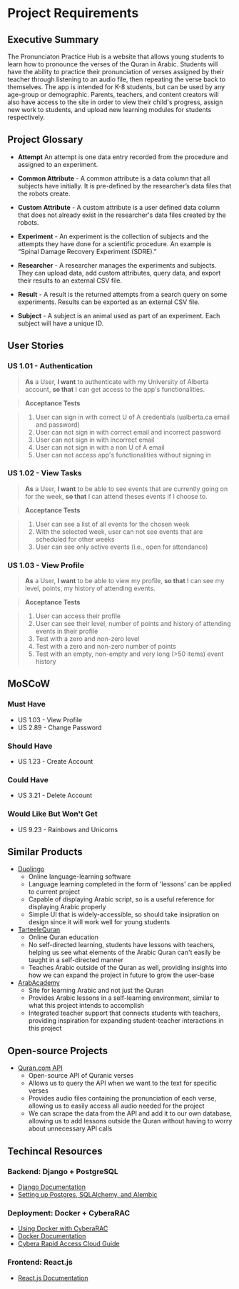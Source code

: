 # Project Requirements

## Executive Summary

The Pronunciaton Practice Hub is a website that allows young students to learn how to pronounce the verses of the Quran in Arabic. Students will have the ability to practice their pronunciation of verses assigned by their teacher through listening to an audio file, then repeating the verse back to themselves. The app is intended for K-8 students, but can be used by any age-group or demographic. Parents, teachers, and content creators will also have access to the site in order to view their child's progress, assign new work to students, and upload new learning modules for students respectively.

## Project Glossary
- **Attempt** An attempt is one data entry recorded from the procedure and assigned to an experiment.

- **Common Attribute** - A common attribute is a data column that all subjects have initially. It is pre-defined by the researcher’s data files that the robots create.

- **Custom Attribute** - A custom attribute is a user defined data column that does not already exist in the researcher's data files created by the robots.

- **Experiment** - An experiment is the collection of subjects and the attempts they have done for a scientific procedure. An example is “Spinal Damage Recovery Experiment (SDRE).”

- **Researcher** - A researcher manages the experiments and subjects. They can upload data, add custom attributes, query data, and export their results to an external CSV file.

- **Result** - A result is the returned attempts from a search query on some experiments. Results can be exported as an external CSV file.

- **Subject** - A subject is an animal used as part of an experiment. Each subject will have a unique ID.

## User Stories
### US 1.01 - Authentication
> **As** a User, **I want** to authenticate with my University of Alberta account, **so that** I can get access to the app's functionalities.

> **Acceptance Tests**

> 1. User can sign in with correct U of A credentials (ualberta.ca email and password)
> 2. User can not sign in with correct email and incorrect password
> 3. User can not sign in with incorrect email
> 4. User can not sign in with a non U of A email
> 5. User can not access app's functionalities without signing in

### US 1.02 - View Tasks
> **As** a User, **I want** to be able to see events that are currently going on for the week, **so that** I can attend theses events if I choose to.

> **Acceptance Tests**

> 1. User can see a list of all events for the chosen week
> 2. With the selected week, user can not see events that are scheduled for other weeks
> 3. User can see only active events (i.e., open for attendance)

### US 1.03 - View Profile
> **As** a User, **I want** to be able to view my profile, **so that** I can see my level, points, my history of attending events.

> **Acceptance Tests**

> 1. User can access their profile
> 2. User can see their level, number of points and history of attending events in their profile
> 3. Test with a zero and non-zero level
> 4. Test with a zero and non-zero number of points
> 5. Test with an empty, non-empty and very long (>50 items) event history

## MoSCoW
### Must Have
* US 1.03 - View Profile
* US 2.89 - Change Password 

### Should Have
* US 1.23 - Create Account

### Could Have
* US 3.21 - Delete Account

### Would Like But Won't Get
* US 9.23 - Rainbows and Unicorns

## Similar Products
* [Duolingo](https://www.duolingo.com/)
    - Online language-learning software
    - Language learning completed in the form of 'lessons' can be applied to current project
    - Capable of displaying Arabic script, so is a useful reference for displaying Arabic properly
    - Simple UI that is widely-accessible, so should take insipration on design since it will work well for young students
* [TarteeleQuran](https://www.tarteelequran.com/)
    - Online Quran education
    - No self-directed learning, students have lessons with teachers, helping us see what elements of the Arabic Quran can't easily be taught in a self-directed manner
    - Teaches Arabic outside of the Quran as well, providing insights into how we can expand the project in future to grow the user-base
* [ArabAcademy](https://www.arabacademy.com/)
    - Site for learning Arabic and not just the Quran
    - Provides Arabic lessons in a self-learning environment, similar to what this project intends to accomplish
    - Integrated teacher support that connects students with teachers, providing inspiration for expanding student-teacher interactions in this project

## Open-source Projects
* [Quran.com API](https://quran.api-docs.io/v4/getting-started/introduction)
    - Open-source API of Quranic verses
    - Allows us to query the API when we want to the text for specific verses
    - Provides audio files containing the pronunciation of each verse, allowing us to easily access all audio needed for the project
    - We can scrape the data from the API and add it to our own database, allowing us to add lessons outside the Quran without having to worry about unnecessary API calls

## Techincal Resources
### Backend: Django + PostgreSQL
  * [Django Documentation](https://docs.djangoproject.com/en/4.1/)
  * [Setting up Postgres, SQLAlchemy, and Alembic](https://realpython.com/flask-by-example-part-2-postgres-sqlalchemy-and-alembic/)
### Deployment: Docker + CyberaRAC
  * [Using Docker with CyberaRAC](https://wiki.cybera.ca/display/RAC/Using+Docker+Machine)
  * [Docker Documentation](https://docs.docker.com/)
  * [Cybera Rapid Access Cloud Guide](https://wiki.cybera.ca/display/RAC/Rapid+Access+Cloud+Guide%3A+Part+1)
### Frontend: React.js
  * [React.js Documentation](https://reactjs.org/docs/getting-started.html)
